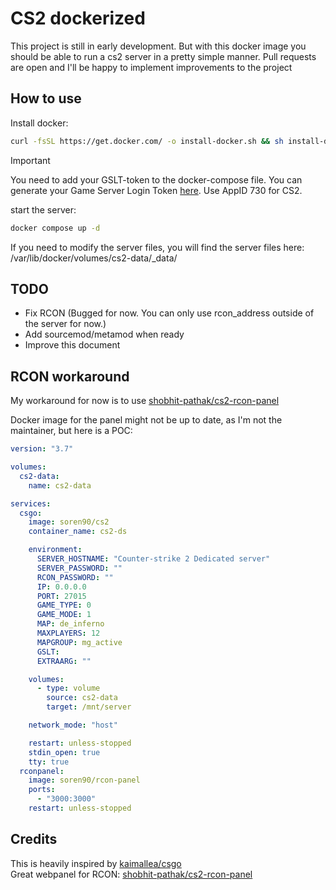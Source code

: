 # CS2 dockerized

This project is still in early development. But with this docker image you should be able to run a cs2 server in a pretty simple manner. Pull requests are open and I'll be happy to implement improvements to the project

## How to use

Install docker:
```bash
curl -fsSL https://get.docker.com/ -o install-docker.sh && sh install-docker.sh
```
> [!IMPORTANT]
> You need to add your GSLT-token to the docker-compose file. You can generate your Game Server Login Token [here](https://steamcommunity.com/dev/managegameservers). Use AppID 730 for CS2.
 
start the server:
```bash
docker compose up -d
```

If you need to modify the server files, you will find the server files here: /var/lib/docker/volumes/cs2-data/_data/ 

## TODO

- Fix RCON (Bugged for now. You can only use rcon_address outside of the server for now.)
- Add sourcemod/metamod when ready
- Improve this document

## RCON workaround
My workaround for now is to use [shobhit-pathak/cs2-rcon-panel](https://github.com/shobhit-pathak/cs2-rcon-panel)
  
Docker image for the panel might not be up to date, as I'm not the maintainer, but here is a POC:
```yaml
version: "3.7"

volumes:
  cs2-data:
    name: cs2-data

services:
  csgo:
    image: soren90/cs2
    container_name: cs2-ds

    environment:
      SERVER_HOSTNAME: "Counter-strike 2 Dedicated server"
      SERVER_PASSWORD: ""
      RCON_PASSWORD: "" 
      IP: 0.0.0.0
      PORT: 27015
      GAME_TYPE: 0
      GAME_MODE: 1
      MAP: de_inferno
      MAXPLAYERS: 12
      MAPGROUP: mg_active
      GSLT:
      EXTRAARG: ""

    volumes:
      - type: volume
        source: cs2-data
        target: /mnt/server

    network_mode: "host"

    restart: unless-stopped
    stdin_open: true
    tty: true
  rconpanel:
    image: soren90/rcon-panel
    ports:
      - "3000:3000"
    restart: unless-stopped

```

## Credits

This is heavily inspired by [kaimallea/csgo](https://github.com/kaimallea/csgo)  
Great webpanel for RCON:  [shobhit-pathak/cs2-rcon-panel](https://github.com/shobhit-pathak/cs2-rcon-panel)
